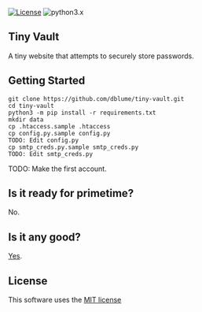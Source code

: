 [![License](https://img.shields.io/badge/license-MIT_license-blue.svg)](https://raw.githubusercontent.com/dblume/tiny-vault/main/LICENSE)
![python3.x](https://img.shields.io/badge/python-3.x-green.svg)

## Tiny Vault

A tiny website that attempts to securely store passwords.


## Getting Started

    git clone https://github.com/dblume/tiny-vault.git
    cd tiny-vault
    python3 -m pip install -r requirements.txt
    mkdir data
    cp .htaccess.sample .htaccess
    cp config.py.sample config.py
    TODO: Edit config.py
    cp smtp_creds.py.sample smtp_creds.py
    TODO: Edit smtp_creds.py

TODO: Make the first account.


## Is it ready for primetime?

No.


## Is it any good?

[Yes](https://news.ycombinator.com/item?id=3067434).


## License

This software uses the [MIT license](https://raw.githubusercontent.com/dblume/tiny-vault/main/LICENSE)
